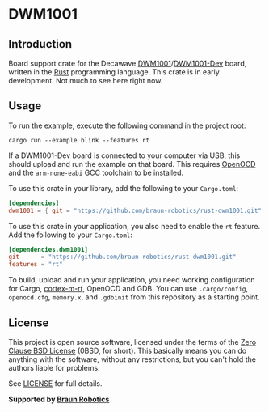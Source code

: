 # DWM1001

## Introduction

Board support crate for the Decawave [DWM1001]/[DWM1001-Dev] board, written in the [Rust] programming language. This crate is in early development. Not much to see here right now.

[DWM1001]: http://www.decawave.com/products/dwm1001-module
[DWM1001-Dev]: https://www.decawave.com/products/dwm1001-dev
[Rust]: https://www.rust-lang.org/


## Usage

To run the example, execute the following command in the project root:

```
cargo run --example blink --features rt
```

If a DWM1001-Dev board is connected to your computer via USB, this should upload and run the example on that board. This requires [OpenOCD] and the `arm-none-eabi` GCC toolchain to be installed.

To use this crate in your library, add the following to your `Cargo.toml`:

``` toml
[dependencies]
dwm1001 = { git = "https://github.com/braun-robotics/rust-dwm1001.git" }
```

To use this crate in your application, you also need to enable the `rt` feature. Add the following to your `Cargo.toml`:

``` toml
[dependencies.dwm1001]
git      = "https://github.com/braun-robotics/rust-dwm1001.git"
features = "rt"
```

To build, upload and run your application, you need working configuration for Cargo, [cortex-m-rt], OpenOCD and GDB. You can use `.cargo/config`, `openocd.cfg`, `memory.x`, and `.gdbinit` from this repository as a starting point.

[OpenOCD]: http://openocd.org/
[cortex-m-rt]: https://crates.io/crates/cortex-m-rt


## License

This project is open source software, licensed under the terms of the [Zero Clause BSD License][] (0BSD, for short). This basically means you can do anything with the software, without any restrictions, but you can't hold the authors liable for problems.

See [LICENSE] for full details.

[Zero Clause BSD License]: https://opensource.org/licenses/FPL-1.0.0
[LICENSE]: https://github.com/braun-robotics/rust-dwm1001/blob/master/LICENSE


**Supported by [Braun Robotics](https://braun-robotics.com/)**

